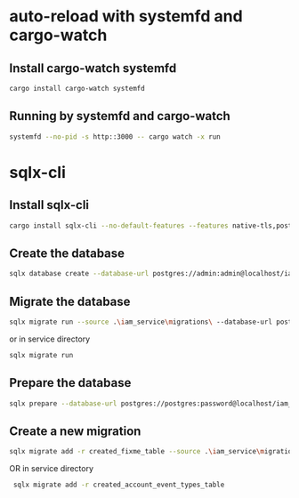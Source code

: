 # auto-reload with systemfd and cargo-watch

## Install cargo-watch systemfd
```bash
cargo install cargo-watch systemfd
```

## Running by systemfd and cargo-watch
```bash
systemfd --no-pid -s http::3000 -- cargo watch -x run
```

# sqlx-cli

## Install sqlx-cli
```bash
cargo install sqlx-cli --no-default-features --features native-tls,postgres
```

## Create the database
```bash
sqlx database create --database-url postgres://admin:admin@localhost/iam_service_db
```

## Migrate the database
```bash
sqlx migrate run --source .\iam_service\migrations\ --database-url postgres://postgres:password@localhost/iam_service_db
```
or in service directory
```bash
sqlx migrate run
```

## Prepare the database
```bash
sqlx prepare --database-url postgres://postgres:password@localhost/iam_service_db
```

## Create a new migration
```bash
sqlx migrate add -r created_fixme_table --source .\iam_service\migrations\
```
OR in service directory
```bash
 sqlx migrate add -r created_account_event_types_table
```